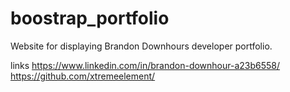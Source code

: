 # boostrap_portfolio

Website for displaying Brandon Downhours developer portfolio.

links
https://www.linkedin.com/in/brandon-downhour-a23b6558/
https://github.com/xtremeelement/
